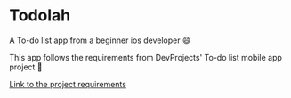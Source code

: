 # Todolah
A To-do list app from a beginner ios developer 😄

This app follows the requirements from DevProjects' To-do list mobile app project 📱

[Link to the project requirements ](https://www.codementor.io/projects/mobile/to-do-list-mobile-app-bdi10y26rf)
